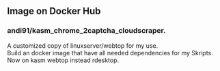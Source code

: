 ## Image on Docker Hub
### andi91/kasm_chrome_2captcha_cloudscraper.  

A customized copy of linuxserver/webtop for my use.  
Build an docker image that have all needed dependencies for my Skripts.  
Now on kasm webtop instead rdesktop.  

